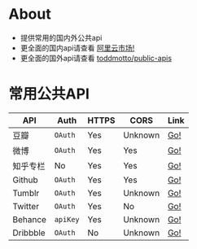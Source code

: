 # About
- 提供常用的国内外公共api
- 更全面的国内api请查看 [阿里云市场!](https://market.aliyun.com/data?spm=5176.9502607.401001.7.4c164d50fEelH3)
- 更全面的国外api请查看 [toddmotto/public-apis ](https://github.com/toddmotto/public-apis#animals)
# 常用公共API
API | Auth | HTTPS | CORS | Link |
|---|---|---|---|---|
| 豆瓣 | `OAuth` | Yes | Unknown | [Go!](https://developers.douban.com/wiki/?title=api_v2) |
| 微博 | `OAuth` | Yes | Yes | [Go!](http://open.weibo.com/wiki/API) |
| 知乎专栏 | No | Yes | Yes | [Go!](https://github.com/shanelau/zhihu) |
| Github | `OAuth` | Yes | Yes | [Go!](https://developer.github.com/v3/) |
| Tumblr | `OAuth` | Yes | Unknown | [Go!](https://www.tumblr.com/docs/en/api/v2) |
| Twitter | `OAuth` | Yes | No | [Go!](https://developer.twitter.com/en/docs) |
| Behance | `apiKey` | Yes | Unknown | [Go!](https://www.behance.net/dev) |
| Dribbble | `OAuth` | No | Unknown | [Go!](http://developer.dribbble.com/v1/) |
